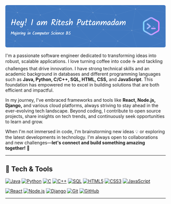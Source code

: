 ![Ritesh Banner](./Ritesh-Puttanmadam-Github-ProfileBanner.png)

I'm a passionate software engineer dedicated to transforming ideas into robust, scalable applications. I love turning coffee into code ☕ and tackling challenges that drive innovation. I have strong technical skills and an academic background in databases and different programming languages such as **Java, Python, C/C++, SQL, HTML, CSS,** and **JavaScript**. This foundation has empowered me to excel in building solutions that are both efficient and impactful.

In my journey, I've embraced frameworks and tools like **React, Node.js, Django,** and various cloud platforms, always striving to stay ahead in the ever-evolving tech landscape. Beyond coding, I contribute to open source projects, share insights on tech trends, and continuously seek opportunities to learn and grow.

When I'm not immersed in code, I'm brainstorming new ideas 💡 or exploring the latest developments in technology. I'm always open to collaborations and new challenges—**let's connect and build something amazing together!** 🚀

---

## 🔧 Tech & Tools

[![Java](https://img.shields.io/badge/Java-ED8B00?style=for-the-badge&logo=java&logoColor=white)](https://www.java.com/)
[![Python](https://img.shields.io/badge/Python-3776AB?style=for-the-badge&logo=python&logoColor=white)](https://www.python.org/)
[![C](https://img.shields.io/badge/C-00599C?style=for-the-badge&logo=c&logoColor=white)](https://en.wikipedia.org/wiki/C_(programming_language))
[![C++](https://img.shields.io/badge/C%2B%2B-00599C?style=for-the-badge&logo=c%2B%2B&logoColor=white)](https://isocpp.org/)
[![SQL](https://img.shields.io/badge/SQL-CC2927?style=for-the-badge&logo=microsoft-sql-server&logoColor=white)](https://www.microsoft.com/en-us/sql-server)
[![HTML5](https://img.shields.io/badge/HTML5-E34F26?style=for-the-badge&logo=html5&logoColor=white)](https://developer.mozilla.org/en-US/docs/Web/HTML)
[![CSS3](https://img.shields.io/badge/CSS3-1572B6?style=for-the-badge&logo=css3&logoColor=white)](https://developer.mozilla.org/en-US/docs/Web/CSS)
[![JavaScript](https://img.shields.io/badge/JavaScript-F7DF1E?style=for-the-badge&logo=javascript&logoColor=black)](https://developer.mozilla.org/en-US/docs/Web/JavaScript)


[![React](https://img.shields.io/badge/React-20232A?style=for-the-badge&logo=react&logoColor=61DAFB)](https://reactjs.org/)
[![Node.js](https://img.shields.io/badge/Node.js-339933?style=for-the-badge&logo=node-dot-js&logoColor=white)](https://nodejs.org/)
[![Django](https://img.shields.io/badge/Django-092E20?style=for-the-badge&logo=django&logoColor=white)](https://www.djangoproject.com/)
[![Git](https://img.shields.io/badge/Git-F05032?style=for-the-badge&logo=git&logoColor=white)](https://git-scm.com/)
[![GitHub](https://img.shields.io/badge/GitHub-181717?style=for-the-badge&logo=github&logoColor=white)](https://github.com/)

---
